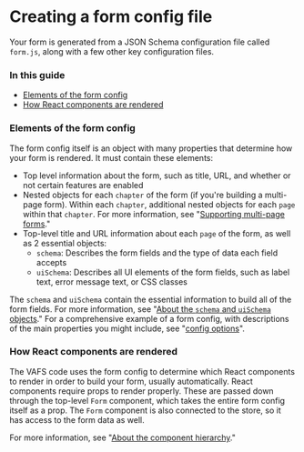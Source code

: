 # Creating a form config file

Your form is generated from a JSON Schema configuration file called `form.js`, along with a few other key configuration files.

### In this guide

- [Elements of the form config](#elements-of-the-form-config)
- [How React components are rendered](#how-react-components-are-rendered)

### Elements of the form config

The form config itself is an object with many properties that determine how your form is rendered. It must contain these elements:
- Top level information about the form, such as title, URL, and whether or not certain features are enabled
- Nested objects for each `chapter` of the form (if you're building a multi-page form). Within each `chapter`, additional nested objects for each `page` within that `chapter`. For more information, see "[Supporting multi-page forms](/forms/creating-custom-fields-and-widgets.md#supporting-multi-page-forms)."
- Top-level title and URL information about each `page` of the form, as well as 2 essential objects:
  - `schema`: Describes the form fields and the type of data each field accepts
  - `uiSchema`: Describes all UI elements of the form fields, such as label text, error message text, or CSS classes

The `schema` and `uiSchema` contain the essential information to build all of the form fields. For more information, see "[About the `schema` and `uiSchema` objects](/forms/about-the-schema-and-uischema-objects)." For a comprehensive example of a form config, with descriptions of the main properties you might include, see "[config options](/forms/config-options)".

### How React components are rendered

The VAFS code uses the form config to determine which React components to render in order to build your form, usually automatically. React components require props to render properly. These are passed down through the top-level `Form` component, which takes the entire form config itself as a prop. The `Form` component is also connected to the store, so it has access to the form data as well.

For more information, see "[About the component hierarchy](/forms/component-hierarchy)."
